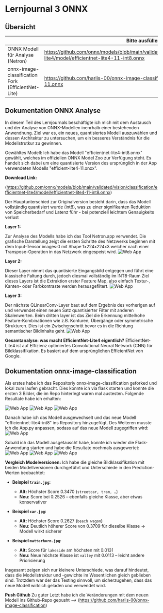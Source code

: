 ﻿# Lernjournal 3 ONNX

## Übersicht

| | Bitte ausfüllen |
| -------- | ------- |
| ONNX Modell für Analyse (Netron) | https://github.com/onnx/models/blob/main/validated/vision/classification/efficientnet-lite4/model/efficientnet-lite4-11-int8.onnx |
| onnx-image-classification Fork (EfficientNet-Lite) | https://github.com/hariis-00/onnx-image-classification/blob/main/efficientnet-lite4-11.onnx |

## Dokumentation ONNX Analyse

In diesem Teil des Lernjournals beschäftigte ich mich mit dem Austausch und der Analyse von ONNX-Modellen inenrhalb einer bestehenden Anwendnung. Ziel war es, ein neues, quantisiertes Modell auszuwählen und dessen Architektur zu untersuchen, um ein besseres Verständnis für die Modellstrutkur zu gewinnen.

Gewähltes Modell:
Ich habe das Modell "efficientnet-lite4-int8.onnx" gewählt, welches im offiziellen ONNX Model Zoo zur Verfügung steht. Es handelt sich dabei um eine quantisierte Version des ursprünglich in der App verwendeten Modells "efficient-lite4-11.onxx". 

**Download Link:**

(https://github.com/onnx/models/blob/main/validated/vision/classification/efficientnet-lite4/model/efficientnet-lite4-11-int8.onnx)

Der Hauptunterschied zur Originalversion besteht darin, dass das Modell vollständig quantisiert wurde (int8), was zu einer signifikanten Reduktion von Speicherbedarf und Latenz führ - bei potenziell leichtem Genauigkeits verlust

**Layer 1:**

Zur Analyse des Modells habe ich das Tool Netron.app verwendet. Die grafische Darstellung zeigt die ersten Schritte des Netzwerks beginnen mit dem Input-Tensor images:0 mit Shape 1x224x224x3 welcher nach einer Transpose-Operation in das Netzwerk eingespeist wird.
<img src="images/lj3_jusmahar_onnx_netron1.png" alt="Web App" style="max-width: 100%; height: auto;">

**Layer 2:**

Dieser Layer nimmt das quantisierte Eingangsbild entgegen und führt eine klassische Faltung durch, jedoch diesmal vollständig im INT8-Raum
Ziel dieses Layers ist die Extraktion erster Feature Map, also einfach Textur-, Kanten- oder Farbkontraste werden herausgefiltert.
<img src="images/lj3_jusmahar_onnx_netron2.png" alt="Web App" style="max-width: 100%; height: auto;">

**Layer 3:**

Der nächste QLinearConv-Layer baut auf dem Ergebnis des vorherigen auf und verwendet einen neuen Satz quantisierter Filter mit anderen Skalenwerten. Beim dritten layer ist das Ziel die Erkennung mittelhohe Feature-Kombinationen wie z.B. Konturen, Übergänge oder symmetrische Strukturen. Dies ist ein Zwischenschritt bevor es in die Richtung semantischer Bildinhalte geht.
<img src="images/lj3_jusmahar_onnx_netron3.png" alt="Web App" style="max-width: 100%; height: auto;">


**Gesamtanalyse: was macht EfficientNet-Lite4 eigentlich?**
EfficientNet-Lite4 ist auf Effizienz optimiertes Convolutional Neural Network (CNN) für Bildklassifikation. Es basiert auf dem ursprünglichen EfficientNet von Google.

## Dokumentation onnx-image-classification

Als erstes habe ich das Repositoriy onnx-image-classification geforked und lokal zum laufen gebracht. Dies konnte ich via flask starten und konnte die ersten 3 Bilder, die im Repo hinterlegt waren mal austesten. Folgende Resultate habe ich erhalten:

<img src="images/lj3_jusmahar_onnx_lite4_car.png" alt="Web App" style="max-width: 100%; height: auto;">
<img src="images/lj3_jusmahar_onnx_lite4_matterhorn.png" alt="Web App" style="max-width: 100%; height: auto;">
<img src="images/lj3_jusmahar_onnx_lite4_train.png" alt="Web App" style="max-width: 100%; height: auto;">

Danach habe ich das Modell ausgewechselt und das neue Modell "efficientnet-lite4-int8" ins Repository hinzugefügt. Des Weiteren musste ich die App.py anpassen, sodass auf das neue Modell zugegriffen wird:
<img src="images/lj3_jusmahar_onnx_apppy.png" alt="Web App" style="max-width: 100%; height: auto;">

Sobald ich das Modell ausgetauscht habe, konnte ich wieder die Flask-Anwendung starten und habe die Resultate nochmals ausgewertet:
<img src="images/lj3_jusmahar_onnx_lite4-lit8_car.png" alt="Web App" style="max-width: 100%; height: auto;">
<img src="images/lj3_jusmahar_onnx_lite4-lit8_matterhorn.png" alt="Web App" style="max-width: 100%; height: auto;">
<img src="images/lj3_jusmahar_onnx_lite4-lit8_train.png" alt="Web App" style="max-width: 100%; height: auto;">

**Vergleich Modelversionen:**
Ich habe die gleiche Bildklassifikation mit beiden Modellversionen durchgeführt und Unterschiede in den Prediction-Werten beobachtet:

- **Beispiel `train.jpg`:**
  - **Alt:** Höchster Score 0.3470 (`streetcar, tram, …`)
  - **Neu:** Score bei 0.2526 – ebenfalls gleiche Klasse, aber etwas konservativer

- **Beispiel `car.jpg`:**
  - **Alt:** Höchster Score 0.2627 (`beach wagon`)
  - **Neu:** Deutlich höherer Score von 0.3709 für dieselbe Klasse → Modell wirkt sicherer

- **Beispiel `matterhorn.jpg`:**
  - **Alt:** Score für `lakeside` am höchsten mit 0.0131
  - **Neu:** Neue höchste Klasse ist `valley` mit 0.0113 – leicht andere Priorisierung

Insgesamt zeigen sich nur kleinere Unterschiede, was darauf hindeutet, dass die Modellstruktur und -gewichte im Wesentlichen gleich geblieben sind. Trotzdem war der das Testing sinnvoll, um sicherzugehen, dass das neue Modell wirklich geladen und verwendet wird.

**Push Github**
Zu guter Letzt habe ich die Veränderungen mit dem neuen Modell ins Github-Repo gepusht --> (https://github.com/hariis-00/onnx-image-classification)
